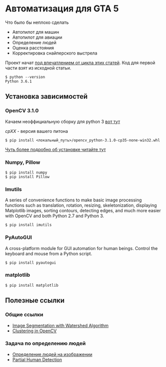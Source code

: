 # Автоматизация для GTA 5
Что было бы неплохо сделать
* Автопилот для машин
* Автопилот для авиации
* Определение людей
* Оценка расстояния
* Корректировка снайперского выстрела

Проект начат [под впечатлением от цикла этих статей](https://pythonprogramming.net/game-frames-open-cv-python-plays-gta-v/). Код для первой части взят из исходной статьи.


```
$ python --version
Python 3.6.1
```

## Установка зависимостей
### OpenCV 3.1.0
Качаем неоффициальную сборку для python 3
[вот тут](http://www.lfd.uci.edu/~gohlke/pythonlibs/#opencv)

_cpXX_ - версия вашего питона

```
$ pip install <локальный_путь>/opencv_python-3.1.0-cp35-none-win32.whl
```

[Чуть более подробно об установке читайте тут](http://san-tit.blogspot.ru/2016/03/opencv-310-python-35-windows.html)
### Numpy, Pillow
```
$ pip install numpy
$ pip install Pillow
```
### Imutils
A series of convenience functions to make basic image processing functions such as translation, rotation, resizing, skeletonization, displaying Matplotlib images, sorting contours, detecting edges, and much more easier with OpenCV and both Python 2.7 and Python 3.

```
$ pip install imutils
```

### PyAutoGUI 
A cross-platform module for GUI automation for human beings. Control the keyboard and mouse from a Python script.

```
$ pip install pyautogui
```
### matplotlib
```
$ pip install matplotlib
```
## Полезные ссылки
### Общие ссылки
* [Image Segmentation with Watershed Algorithm](http://docs.opencv.org/3.1.0/d3/db4/tutorial_py_watershed.html)
* [Clustering in OpenCV](http://docs.opencv.org/3.0-beta/doc/py_tutorials/py_ml/py_kmeans/py_kmeans_opencv/py_kmeans_opencv.html)
### Задача по определению людей 
* [Определение людей на изображении](http://www.pyimagesearch.com/2015/11/09/pedestrian-detection-opencv/)
* [Partial Human Detection](http://stackoverflow.com/questions/43099540/opencv-3-python-partial-human-detection)
